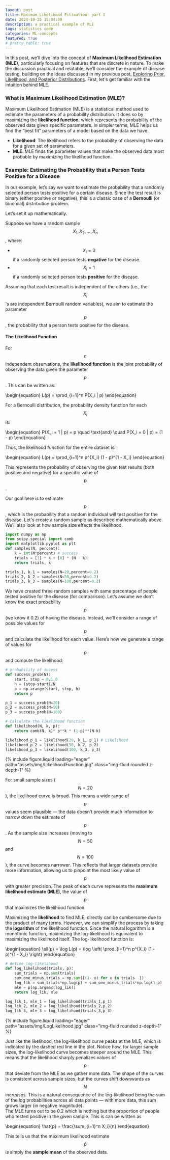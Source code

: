 ```yaml
---
layout: post
title: Maximum Likelihood Estimation- part I
date: 2024-10-25 15:04:00
description: a practical example of MLE
tags: statistics code
categories: ML-concepts
featured: true
# pretty_table: true
---
```


In this post, we’ll dive into the concept of **Maximum Likelihood Estimation (MLE)**, particularly focusing on features that are discrete in nature. To make the discussion practical and relatable, we’ll consider the example of disease testing, building on the ideas discussed in my previous post, <a href="https://krishna-das-m.github.io/blog/2024/mle/">Exploring Prior, Likelihood, and Posterior Distributions</a>. First, let's get familiar with the intuition behind MLE.

### What is Maximum Likelihood Estimation (MLE)?

Maximum Likelihood Estimation (MLE) is a statistical method used to estimate the parameters of a probability distribution. It does so by maximizing the **likelihood function**, which represents the probability of the observed data given specific parameters. In simpler terms, MLE helps us find the “best fit” parameters of a model based on the data we have.

- **Likelihood**: The likelihood refers to the probability of observing the data for a given set of parameters.
- **MLE**: MLE finds the parameter values that make the observed data most probable by maximizing the likelihood function.

### Example: Estimating the Probability that a Person Tests Positive for a Disease

In our example, let’s say we want to estimate the probability that a randomly selected person tests positive for a certain disease. Since the test result is binary (either positive or negative), this is a classic case of a **Bernoulli** (or binomial) distribution problem.

Let’s set it up mathematically.

Suppose we have a random sample $$X_1, X_2, \dots, X_n$$, where:
- $$X_i = 0$$ if a randomly selected person tests **negative** for the disease.
- $$X_i = 1$$ if a randomly selected person tests **positive** for the disease.

Assuming that each test result is independent of the others (i.e., the $$X_i$$ 's are independent Bernoulli random variables), we aim to estimate the parameter $$p$$ , the probability that a person tests positive for the disease.

#### The Likelihood Function

For $$n$$ independent observations, the **likelihood function** is the joint probability of observing the data given the parameter $$p$$. This can be written as:

\begin{equation}
L(p) = \prod_{i=1}^n P(X_i | p)
\end{equation}

For a Bernoulli distribution, the probability density function for each $$X_i$$ is:

\begin{equation}
P(X_i = 1 | p) = p \quad \text{and} \quad P(X_i = 0 | p) = (1 - p)
\end{equation}

Thus, the likelihood function for the entire dataset is:

\begin{equation}
L(p) = \prod_{i=1}^n p^{X_i} (1 - p)^{1 - X_i}
\end{equation}

This represents the probability of observing the given test results (both positive and negative) for a specific value of $$p$$.

Our goal here is to estimate $$p$$,  which is the probability that a random individual will test positive for the disease. Let's create a random sample as described mathematically above.  We'll also look at how sample size effects the likelihood.

```python
import numpy as np
from scipy.special import comb
import matplotlib.pyplot as plt
def samples(N, percent):
    k = int(N*percent) # success
    trials = [1] * k + [0] * (N - k)
    return trials, k

trials_1, k_1 = samples(N=20,percent=0.2)
trials_2, k_2 = samples(N=50,percent=0.2)
trials_3, k_3 = samples(N=100,percent=0.2)
```

We have created three random samples with same percentage of people tested positive for the disease (for comparison).
Let’s assume we don’t know the exact probability $$p$$ (we know it 0.2) of having the disease. Instead, we’ll consider a range of possible values for $$p$$  and calculate the likelihood for each value. Here’s how we generate a range of values for $$p$$ and compute the likelihood:

```python
# probability of sucess
def success_prob(N):
    start, stop = 0,1.0
    h = (stop-start)/N
    p = np.arange(start, stop, h)
    return p

p_1 = success_prob(N=20)
p_2 = success_prob(N=50)
p_3 = success_prob(N=100)

# Calculate the likelihood function
def likelihood(N, k, p):
    return comb(N, k)* p**k * (1-p)**(N-k)

likelihood_p_1 = likelihood(20, k_1, p_1) # Likelihood
likelihood_p_2 = likelihood(50, k_2, p_2)
likelihood_p_3 = likelihood(100, k_3, p_3)
```

<div class="row mt-3">
    <div class="col-sm mt-3 mt-md-0">
        {% include figure.liquid loading="eager" path="assets/img/LikelihoodFunction.jpg" class="img-fluid rounded z-depth-1" %}
    </div>
</div>

For small sample sizes ($$N=20$$), the likelihood curve is broad. This means a wide range of $$p$$ values seem plausible — the data doesn’t provide much information to narrow down the estimate of $$p$$. As the sample size increases (moving to $$N=50$$ and $$N=100$$), the curve becomes narrower. This reflects that larger datasets provide more information, allowing us to pinpoint the most likely value of $$p$$ with greater precision. The peak of each curve represents the **maximum likelihood estimate (MLE)**, the value of $$p$$ that maximizes the likelihood function.

Maximizing the **likelihood** to find MLE, directly can be cumbersome due to the product of many terms. However, we can simplify the process by taking the **logarithm** of the likelihood function. Since the natural logarithm is a monotonic function, maximizing the log-likelihood is equivalent to maximizing the likelihood itself. The log-likelihood function is:

\begin{equation}
\ell(p) = \log L(p) = \log \left( \prod_{i=1}^n p^{X_i} (1 - p)^{1 - X_i} \right)
\end{equation}

```python
# define log-likelihood
def log_likelihood(trials, p):
    sum_trials = np.sum(trials)
    sum_one_minus_trials = np.sum([(1- x) for x in trials  ])
    log_lik = sum_trials*np.log(p) + sum_one_minus_trials*np.log(1-p)
    mle = p[np.argmax(log_lik)]
    return log_lik, mle

log_lik_1, mle_1 = log_likelihood(trials_1,p_1)
log_lik_2, mle_2 = log_likelihood(trials_2,p_2)
log_lik_3, mle_3 = log_likelihood(trials_3,p_3)
```

<div class="row mt-3">
    <div class="col-sm mt-3 mt-md-0">
        {% include figure.liquid loading="eager" path="assets/img/LogLikelihood.jpg" class="img-fluid rounded z-depth-1" %}
    </div>
</div>

Just like the likelihood, the log-likelihood curve peaks at the MLE, which is indicated by the dashed red line in the plot. Notice how, for larger sample sizes, the log-likelihood curve becomes steeper around the MLE. This means that the likelihood sharply penalizes values of $$p$$ that deviate from the MLE as we gather more data. The shape of the curves is consistent across sample sizes, but the curves shift downwards as $$N$$ increases. This is a natural consequence of the log-likelihood being the sum of the log probabilities across all data points — with more data, this sum grows larger (in negative magnitude).\
The MLE turns out to be 0.2 which is nothing but the proportion of people who tested positive in the given sample. This is can be written as

\begin{equation}
\hat{p} = \frac{\sum_{i=1}^n X_i}{n}
\end{equation}

This tells us that the maximum likelihood estimate $$\hat{p}$$ is simply the **sample mean** of the observed data.
